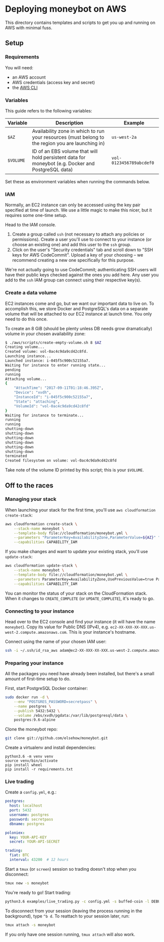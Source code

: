 # Deploying moneybot on AWS

This directory contains templates and scripts to get you up and running on AWS with minimal fuss.

## Setup

### Requirements

You will need:
* an AWS account
* AWS credentials (access key and secret)
* the [AWS CLI](http://docs.aws.amazon.com/cli/latest/userguide/installing.html)

### Variables

This guide refers to the following variables:

| Variable | Description | Example |
| -------- | ----------- | ------- |
| `$AZ` | Availability zone in which to run your resources (must belong to the region you are launching in) | `us-west-2a` |
| `$VOLUME` | ID of an EBS volume that will hold persistent data for moneybot (e.g. Docker and PostgreSQL data) | `vol-0123456789abcdef0` |

Set these as environment variables when running the commands below.

### IAM

Normally, an EC2 instance can only be accessed using the key pair specified at time of launch. We use a little magic to make this nicer, but it requires some one-time setup.

Head to the IAM console.

1. Create a group called `ssh` (not necessary to attach any policies or permissions). Create a user you'll use to connect to your instance (or choose an existing one) and add this user to the `ssh` group.
1. Click on the user's "Security credentials" tab and scroll down to "SSH keys for AWS CodeCommit". Upload a key of your choosing – we recommend creating a new one specifically for this purpose.

We're not actually going to use CodeCommit; authenticating SSH users will have their public keys checked against the ones you add here. Any user you add to the `ssh` IAM group can connect using their respective key(s).

### Create a data volume

EC2 instances come and go, but we want our important data to live on. To accomplish this, we store Docker and PostgreSQL's data on a separate volume that will be attached to our EC2 instance at launch time. You only need to do this once.

To create an 8 GiB (should be plenty unless DB needs grow dramatically) volume in your chosen availability zone:
```sh
$ ./aws/scripts/create-empty-volume.sh 8 $AZ
Creating volume...
Created volume: vol-0ac4c9da9cd42c8fd.
Launching instance...
Launched instance: i-045f5c900c52155a7.
Waiting for instance to enter running state...
pending
running
Attaching volume...
{
    "AttachTime": "2017-09-11T01:18:46.395Z",
    "Device": "xvdh",
    "InstanceId": "i-045f5c900c52155a7",
    "State": "attaching",
    "VolumeId": "vol-0ac4c9da9cd42c8fd"
}
Waiting for instance to terminate...
running
running
shutting-down
shutting-down
shutting-down
shutting-down
shutting-down
shutting-down
terminated
Created filesystem on volume: vol-0ac4c9da9cd42c8fd
```

Take note of the volume ID printed by this script; this is your `$VOLUME`.

## Off to the races

### Managing your stack

When launching your stack for the first time, you'll use `aws cloudformation create-stack`:
```sh
aws cloudformation create-stack \
    --stack-name moneybot \
    --template-body file://cloudformation/moneybot.yml \
    --parameters "ParameterKey=AvailabilityZone,ParameterValue=${AZ}" "ParameterKey=VolumeId,ParameterValue=${VOLUME}" \
    --capabilities CAPABILITY_IAM
```

If you make changes and want to update your existing stack, you'll use `update-stack`:
```sh
aws cloudformation update-stack \
    --stack-name moneybot \
    --template-body file://cloudformation/moneybot.yml \
    --parameters ParameterKey=AvailabilityZone,UsePreviousValue=true ParameterKey=VolumeId,UsePreviousValue=true \
    --capabilities CAPABILITY_IAM
```

You can monitor the status of your stack on the CloudFormation stack. When it changes to `CREATE_COMPLETE` (or `UPDATE_COMPLETE`), it's ready to go.

### Connecting to your instance

Head over to the EC2 console and find your instance (it will have the name `moneybot`). Copy its value for Public DNS (IPv4), e.g. `ec2-XX-XXX-XX-XXX.us-west-2.compute.amazonaws.com`. This is your instance's hostname.

Connect using the name of your chosen IAM user:
```sh
ssh -i ~/.ssh/id_rsa_aws adam@ec2-XX-XXX-XX-XXX.us-west-2.compute.amazonaws.com
```

### Preparing your instance

All the packages you need have already been installed, but there's a small amount of first-time setup to do.

First, start PostgreSQL Docker container:
```sh
sudo docker run -d \
    --env "POSTGRES_PASSWORD=secretpass" \
    --name postgres \
    --publish 5432:5432 \
    --volume /ebs/xvdh/pgdata:/var/lib/postgresql/data \
    postgres:9.6-alpine
```

Clone the moneybot repo:
```sh
git clone git://github.com/elsehow/moneybot.git
```

Create a virtualenv and install dependencies:
```
python3.6 -m venv venv
source venv/bin/activate
pip install wheel
pip install -r requirements.txt
```

### Live trading

Create a `config.yml`, e.g.:
```yaml
postgres:
  host: localhost
  port: 5432
  username: postgres
  password: secretpass
  dbname: postgres

poloniex:
  key: YOUR-API-KEY
  secret: YOUR-API-SECRET

trading:
  fiat: BTC
  interval: 43200  # 12 hours
```

Start a `tmux` (or `screen`) session so trading doesn't stop when you disconnect:
```sh
tmux new -s moneybot
```

You're ready to go! Start trading:
```sh
python3.6 examples/live_trading.py -c config.yml -s buffed-coin -l DEBUG
```

To disconnect from your session (leaving the process running in the background), type `^b d`. To reattach to your session later, run:
```sh
tmux attach -s moneybot
```

If you only have one session running, `tmux attach` will also work.

